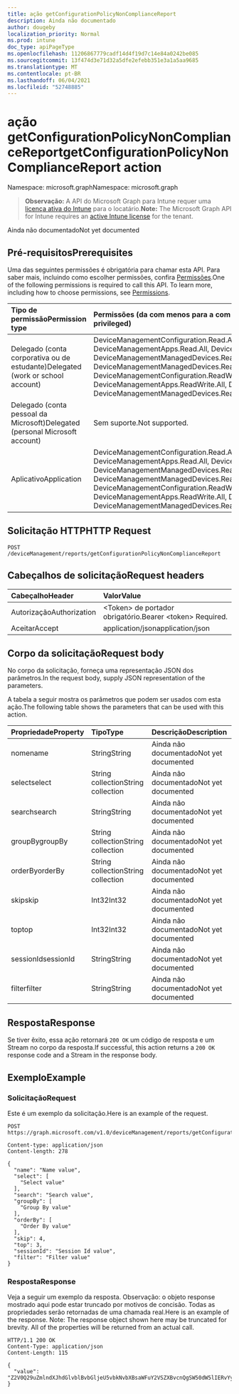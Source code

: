 ```yaml
---
title: ação getConfigurationPolicyNonComplianceReport
description: Ainda não documentado
author: dougeby
localization_priority: Normal
ms.prod: intune
doc_type: apiPageType
ms.openlocfilehash: 11206867779cadf14d4f19d7c14e84a0242be085
ms.sourcegitcommit: 13f474d3e71d32a5dfe2efebb351e3a1a5aa9685
ms.translationtype: MT
ms.contentlocale: pt-BR
ms.lasthandoff: 06/04/2021
ms.locfileid: "52748885"
---
```

# <a name="getconfigurationpolicynoncompliancereport-action"></a><span data-ttu-id="ef798-103">ação getConfigurationPolicyNonComplianceReport</span><span class="sxs-lookup"><span data-stu-id="ef798-103">getConfigurationPolicyNonComplianceReport action</span></span>

<span data-ttu-id="ef798-104">Namespace: microsoft.graph</span><span class="sxs-lookup"><span data-stu-id="ef798-104">Namespace: microsoft.graph</span></span>

> <span data-ttu-id="ef798-105">**Observação:** A API do Microsoft Graph para Intune requer uma [licença ativa do Intune](https://go.microsoft.com/fwlink/?linkid=839381) para o locatário.</span><span class="sxs-lookup"><span data-stu-id="ef798-105">**Note:** The Microsoft Graph API for Intune requires an [active Intune license](https://go.microsoft.com/fwlink/?linkid=839381) for the tenant.</span></span>

<span data-ttu-id="ef798-106">Ainda não documentado</span><span class="sxs-lookup"><span data-stu-id="ef798-106">Not yet documented</span></span>

## <a name="prerequisites"></a><span data-ttu-id="ef798-107">Pré-requisitos</span><span class="sxs-lookup"><span data-stu-id="ef798-107">Prerequisites</span></span>
<span data-ttu-id="ef798-p101">Uma das seguintes permissões é obrigatória para chamar esta API. Para saber mais, incluindo como escolher permissões, confira [Permissões](/graph/permissions-reference).</span><span class="sxs-lookup"><span data-stu-id="ef798-p101">One of the following permissions is required to call this API. To learn more, including how to choose permissions, see [Permissions](/graph/permissions-reference).</span></span>

|<span data-ttu-id="ef798-110">Tipo de permissão</span><span class="sxs-lookup"><span data-stu-id="ef798-110">Permission type</span></span>|<span data-ttu-id="ef798-111">Permissões (da com menos para a com mais privilégios)</span><span class="sxs-lookup"><span data-stu-id="ef798-111">Permissions (from least to most privileged)</span></span>|
|:---|:---|
|<span data-ttu-id="ef798-112">Delegado (conta corporativa ou de estudante)</span><span class="sxs-lookup"><span data-stu-id="ef798-112">Delegated (work or school account)</span></span>|<span data-ttu-id="ef798-113">DeviceManagementConfiguration.Read.All, DeviceManagementConfiguration.ReadWrite.All, DeviceManagementApps.Read.All, DeviceManagementApps.ReadWrite.All, DeviceManagementManagedDevices.Read.All, DeviceManagementManagedDevices.ReadWrite.All</span><span class="sxs-lookup"><span data-stu-id="ef798-113">DeviceManagementConfiguration.Read.All, DeviceManagementConfiguration.ReadWrite.All, DeviceManagementApps.Read.All, DeviceManagementApps.ReadWrite.All, DeviceManagementManagedDevices.Read.All, DeviceManagementManagedDevices.ReadWrite.All</span></span>|
|<span data-ttu-id="ef798-114">Delegado (conta pessoal da Microsoft)</span><span class="sxs-lookup"><span data-stu-id="ef798-114">Delegated (personal Microsoft account)</span></span>|<span data-ttu-id="ef798-115">Sem suporte.</span><span class="sxs-lookup"><span data-stu-id="ef798-115">Not supported.</span></span>|
|<span data-ttu-id="ef798-116">Aplicativo</span><span class="sxs-lookup"><span data-stu-id="ef798-116">Application</span></span>|<span data-ttu-id="ef798-117">DeviceManagementConfiguration.Read.All, DeviceManagementConfiguration.ReadWrite.All, DeviceManagementApps.Read.All, DeviceManagementApps.ReadWrite.All, DeviceManagementManagedDevices.Read.All, DeviceManagementManagedDevices.ReadWrite.All</span><span class="sxs-lookup"><span data-stu-id="ef798-117">DeviceManagementConfiguration.Read.All, DeviceManagementConfiguration.ReadWrite.All, DeviceManagementApps.Read.All, DeviceManagementApps.ReadWrite.All, DeviceManagementManagedDevices.Read.All, DeviceManagementManagedDevices.ReadWrite.All</span></span>|

## <a name="http-request"></a><span data-ttu-id="ef798-118">Solicitação HTTP</span><span class="sxs-lookup"><span data-stu-id="ef798-118">HTTP Request</span></span>
<!-- {
  "blockType": "ignored"
}
-->
``` http
POST /deviceManagement/reports/getConfigurationPolicyNonComplianceReport
```

## <a name="request-headers"></a><span data-ttu-id="ef798-119">Cabeçalhos de solicitação</span><span class="sxs-lookup"><span data-stu-id="ef798-119">Request headers</span></span>
|<span data-ttu-id="ef798-120">Cabeçalho</span><span class="sxs-lookup"><span data-stu-id="ef798-120">Header</span></span>|<span data-ttu-id="ef798-121">Valor</span><span class="sxs-lookup"><span data-stu-id="ef798-121">Value</span></span>|
|:---|:---|
|<span data-ttu-id="ef798-122">Autorização</span><span class="sxs-lookup"><span data-stu-id="ef798-122">Authorization</span></span>|<span data-ttu-id="ef798-123">&lt;Token&gt; de portador obrigatório.</span><span class="sxs-lookup"><span data-stu-id="ef798-123">Bearer &lt;token&gt; Required.</span></span>|
|<span data-ttu-id="ef798-124">Aceitar</span><span class="sxs-lookup"><span data-stu-id="ef798-124">Accept</span></span>|<span data-ttu-id="ef798-125">application/json</span><span class="sxs-lookup"><span data-stu-id="ef798-125">application/json</span></span>|

## <a name="request-body"></a><span data-ttu-id="ef798-126">Corpo da solicitação</span><span class="sxs-lookup"><span data-stu-id="ef798-126">Request body</span></span>
<span data-ttu-id="ef798-127">No corpo da solicitação, forneça uma representação JSON dos parâmetros.</span><span class="sxs-lookup"><span data-stu-id="ef798-127">In the request body, supply JSON representation of the parameters.</span></span>

<span data-ttu-id="ef798-128">A tabela a seguir mostra os parâmetros que podem ser usados com esta ação.</span><span class="sxs-lookup"><span data-stu-id="ef798-128">The following table shows the parameters that can be used with this action.</span></span>

|<span data-ttu-id="ef798-129">Propriedade</span><span class="sxs-lookup"><span data-stu-id="ef798-129">Property</span></span>|<span data-ttu-id="ef798-130">Tipo</span><span class="sxs-lookup"><span data-stu-id="ef798-130">Type</span></span>|<span data-ttu-id="ef798-131">Descrição</span><span class="sxs-lookup"><span data-stu-id="ef798-131">Description</span></span>|
|:---|:---|:---|
|<span data-ttu-id="ef798-132">nome</span><span class="sxs-lookup"><span data-stu-id="ef798-132">name</span></span>|<span data-ttu-id="ef798-133">String</span><span class="sxs-lookup"><span data-stu-id="ef798-133">String</span></span>|<span data-ttu-id="ef798-134">Ainda não documentado</span><span class="sxs-lookup"><span data-stu-id="ef798-134">Not yet documented</span></span>|
|<span data-ttu-id="ef798-135">select</span><span class="sxs-lookup"><span data-stu-id="ef798-135">select</span></span>|<span data-ttu-id="ef798-136">String collection</span><span class="sxs-lookup"><span data-stu-id="ef798-136">String collection</span></span>|<span data-ttu-id="ef798-137">Ainda não documentado</span><span class="sxs-lookup"><span data-stu-id="ef798-137">Not yet documented</span></span>|
|<span data-ttu-id="ef798-138">search</span><span class="sxs-lookup"><span data-stu-id="ef798-138">search</span></span>|<span data-ttu-id="ef798-139">String</span><span class="sxs-lookup"><span data-stu-id="ef798-139">String</span></span>|<span data-ttu-id="ef798-140">Ainda não documentado</span><span class="sxs-lookup"><span data-stu-id="ef798-140">Not yet documented</span></span>|
|<span data-ttu-id="ef798-141">groupBy</span><span class="sxs-lookup"><span data-stu-id="ef798-141">groupBy</span></span>|<span data-ttu-id="ef798-142">String collection</span><span class="sxs-lookup"><span data-stu-id="ef798-142">String collection</span></span>|<span data-ttu-id="ef798-143">Ainda não documentado</span><span class="sxs-lookup"><span data-stu-id="ef798-143">Not yet documented</span></span>|
|<span data-ttu-id="ef798-144">orderBy</span><span class="sxs-lookup"><span data-stu-id="ef798-144">orderBy</span></span>|<span data-ttu-id="ef798-145">String collection</span><span class="sxs-lookup"><span data-stu-id="ef798-145">String collection</span></span>|<span data-ttu-id="ef798-146">Ainda não documentado</span><span class="sxs-lookup"><span data-stu-id="ef798-146">Not yet documented</span></span>|
|<span data-ttu-id="ef798-147">skip</span><span class="sxs-lookup"><span data-stu-id="ef798-147">skip</span></span>|<span data-ttu-id="ef798-148">Int32</span><span class="sxs-lookup"><span data-stu-id="ef798-148">Int32</span></span>|<span data-ttu-id="ef798-149">Ainda não documentado</span><span class="sxs-lookup"><span data-stu-id="ef798-149">Not yet documented</span></span>|
|<span data-ttu-id="ef798-150">top</span><span class="sxs-lookup"><span data-stu-id="ef798-150">top</span></span>|<span data-ttu-id="ef798-151">Int32</span><span class="sxs-lookup"><span data-stu-id="ef798-151">Int32</span></span>|<span data-ttu-id="ef798-152">Ainda não documentado</span><span class="sxs-lookup"><span data-stu-id="ef798-152">Not yet documented</span></span>|
|<span data-ttu-id="ef798-153">sessionId</span><span class="sxs-lookup"><span data-stu-id="ef798-153">sessionId</span></span>|<span data-ttu-id="ef798-154">String</span><span class="sxs-lookup"><span data-stu-id="ef798-154">String</span></span>|<span data-ttu-id="ef798-155">Ainda não documentado</span><span class="sxs-lookup"><span data-stu-id="ef798-155">Not yet documented</span></span>|
|<span data-ttu-id="ef798-156">filter</span><span class="sxs-lookup"><span data-stu-id="ef798-156">filter</span></span>|<span data-ttu-id="ef798-157">String</span><span class="sxs-lookup"><span data-stu-id="ef798-157">String</span></span>|<span data-ttu-id="ef798-158">Ainda não documentado</span><span class="sxs-lookup"><span data-stu-id="ef798-158">Not yet documented</span></span>|



## <a name="response"></a><span data-ttu-id="ef798-159">Resposta</span><span class="sxs-lookup"><span data-stu-id="ef798-159">Response</span></span>
<span data-ttu-id="ef798-160">Se tiver êxito, essa ação retornará `200 OK` um código de resposta e um Stream no corpo da resposta.</span><span class="sxs-lookup"><span data-stu-id="ef798-160">If successful, this action returns a `200 OK` response code and a Stream in the response body.</span></span>

## <a name="example"></a><span data-ttu-id="ef798-161">Exemplo</span><span class="sxs-lookup"><span data-stu-id="ef798-161">Example</span></span>

### <a name="request"></a><span data-ttu-id="ef798-162">Solicitação</span><span class="sxs-lookup"><span data-stu-id="ef798-162">Request</span></span>
<span data-ttu-id="ef798-163">Este é um exemplo da solicitação.</span><span class="sxs-lookup"><span data-stu-id="ef798-163">Here is an example of the request.</span></span>
``` http
POST https://graph.microsoft.com/v1.0/deviceManagement/reports/getConfigurationPolicyNonComplianceReport

Content-type: application/json
Content-length: 278

{
  "name": "Name value",
  "select": [
    "Select value"
  ],
  "search": "Search value",
  "groupBy": [
    "Group By value"
  ],
  "orderBy": [
    "Order By value"
  ],
  "skip": 4,
  "top": 3,
  "sessionId": "Session Id value",
  "filter": "Filter value"
}
```

### <a name="response"></a><span data-ttu-id="ef798-164">Resposta</span><span class="sxs-lookup"><span data-stu-id="ef798-164">Response</span></span>
<span data-ttu-id="ef798-p102">Veja a seguir um exemplo da resposta. Observação: o objeto response mostrado aqui pode estar truncado por motivos de concisão. Todas as propriedades serão retornadas de uma chamada real.</span><span class="sxs-lookup"><span data-stu-id="ef798-p102">Here is an example of the response. Note: The response object shown here may be truncated for brevity. All of the properties will be returned from an actual call.</span></span>
``` http
HTTP/1.1 200 OK
Content-Type: application/json
Content-Length: 115

{
  "value": "Z2V0Q29uZmlndXJhdGlvblBvbGljeU5vbkNvbXBsaWFuY2VSZXBvcnQgSW50dW5lIERvYyBTYW1wbGUgLTE2MTk2MDUzMTI="
}
```





